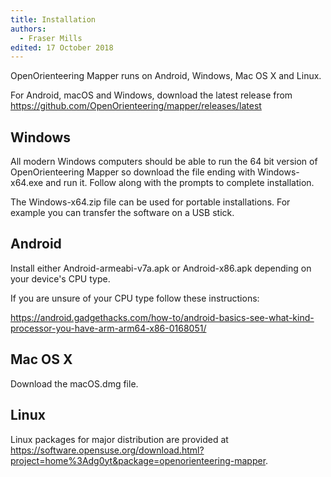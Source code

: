```yaml
---
title: Installation
authors:
  - Fraser Mills
edited: 17 October 2018
---
```


OpenOrienteering Mapper runs on Android, Windows, Mac OS X and Linux.

For Android, macOS and Windows, download the latest release from <https://github.com/OpenOrienteering/mapper/releases/latest>

## Windows

All modern Windows computers should be able to run the 64 bit version of OpenOrienteering Mapper so download the file ending with Windows-x64.exe and run it. Follow along with the prompts to complete installation.

The Windows-x64.zip file can be used for portable installations. For example you can transfer the software on a USB stick.


## Android

Install either Android-armeabi-v7a.apk or Android-x86.apk depending on your device's CPU type.

If you are unsure of your CPU type follow these instructions:

<https://android.gadgethacks.com/how-to/android-basics-see-what-kind-processor-you-have-arm-arm64-x86-0168051/>


## Mac OS X

Download the macOS.dmg file.


## Linux

Linux packages for major distribution are provided at
<https://software.opensuse.org/download.html?project=home%3Adg0yt&package=openorienteering-mapper>.
